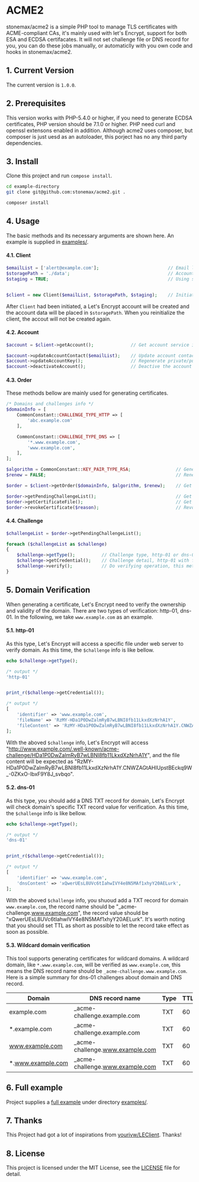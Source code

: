 # ACME2

stonemax/acme2 is a simple PHP tool to manage TLS certificates with ACME-compliant CAs, it's mainly used with let's Encrypt, support for both ESA and ECDSA certifacates. It will not set challenge file or DNS record for you, you can do these jobs manually, or automaticlly with you own code and hooks in stonemax/acme2.


## 1. Current Version
The current version is `1.0.0`.


## 2. Prerequisites
This version works with PHP-5.4.0 or higher, if you need to generate ECDSA certificates, PHP version should be 7.1.0 or higher. PHP need curl and openssl extensons enabled in addition.
Although acme2 uses composer, but composer is just uesd as an autoloader, this porject has no any third party dependencies.


## 3. Install
Clone this project and run `compose install`.

```bash
cd example-directory
git clone git@github.com:stonemax/acme2.git .

composer install
```


## 4. Usage
The basic methods and its necessary arguments are shown here. An example is supplied in [examples/](https://github.com/stonemax/acme2/tree/develop/examples).

#### 4.1. Client

```php
$emailList = ['alert@example.com'];                          // Email list as contact info
$storagePath = './data';                                     // Account data and certificates files will be stored here
$staging = TRUE;                                             // Using stage environment or not


$client = new Client($emailList, $storagePath, $staging);    // Initiating a client
```

After `Client` had been initiated, a Let's Encrypt account will be created and the account data will be placed in `$storagePath`.
When you reinitialize the client, the accout will not be created again.

#### 4.2. Account

```php
$account = $client->getAccount();              // Get account service instance

$account->updateAccountContact($emailList);    // Update account contact info with an email list
$account->updateAccountKey();                  // Regenerate private/public key pair，the old will be replaced by the new
$account->deactivateAccount();                 // Deactive the account
```

#### 4.3. Order
These methods bellow are mainly used for generating certificates.

```php
/* Domains and challenges info */
$domainInfo = [
    CommonConstant::CHALLENGE_TYPE_HTTP => [
        'abc.example.com'
    ],

    CommonConstant::CHALLENGE_TYPE_DNS => [
        '*.www.example.com',
        'www.example.com',
    ],
];

$algorithm = CommonConstant::KEY_PAIR_TYPE_RSA;                 // Generate RSA certificates, `CommonConstant::KEY_PAIR_TYPE_EC` for ECDSA certificates
$renew = FALSE;                                                 // Renew certificates

$order = $client->getOrder($domainInfo, $algorithm, $renew);    // Get an order service instance

$order->getPendingChallengeList();                              // Get all authorization challenges for domains
$order->getCertificateFile();                                   // Get certificates, such as certificates path, private/public key pair path, valid time
$order->revokeCertificate($reason);                             // Revoke certificates, the certificaes ara unavailable after revoked
```

#### 4.4. Challenge

```php
$challengeList = $order->getPendingChallengeList();

foreach ($challengeList as $challenge)
{
    $challenge->getType();          // Challenge type, http-01 or dns-01
    $challenge->getCredential();    // Challenge detail, http-01 with file name and file content, dns-01 with dns record value
    $challenge->verify();           // Do verifying operation, this method will loop infinitely until verification passed
}
```


## 5. Domain Verification
When generating a certificate, Let's Encrypt need to verify the ownership and validity of the domain. There are two types of verification: http-01, dns-01.
In the following, we take `www.example.com` as an example.

#### 5.1. http-01
As this type, Let's Encrypt will access a specific file under web server to verify domain.
As this time, the `$challenge` info is like bellow.

```php
echo $challenge->getType();

/* output */
'http-01'


print_r($challenge->getCredential());

/* output */
[
    'identifier' => 'www.example.com',
    'fileName' => 'RzMY-HDa1P0DwZalmRyB7wLBNI8fb11LkxdXzNrhA1Y',
    'fileContent' => 'RzMY-HDa1P0DwZalmRyB7wLBNI8fb11LkxdXzNrhA1Y.CNWZAGtAHIUpstBEckq9W_-0ZKxO-IbxF9Y8J_svbqo',
];
```

With the aboved `$challenge` info, Let's Encrypt will access "http://www.example.com/.well-known/acme-challenge/HDa1P0DwZalmRyB7wLBNI8fb11LkxdXzNrhA1Y", and the file content will be expected as "RzMY-HDa1P0DwZalmRyB7wLBNI8fb11LkxdXzNrhA1Y.CNWZAGtAHIUpstBEckq9W_-0ZKxO-IbxF9Y8J_svbqo".

#### 5.2. dns-01
As this type, you should add a DNS TXT record for domain, Let's Encrypt will check domain's specific TXT record value for verification.
As this time, the `$challenge` info is like bellow.

```php
echo $challenge->getType();

/* output */
'dns-01'


print_r($challenge->getCredential());

/* output */
[
    'identifier' => 'www.example.com',
    'dnsContent' => 'xQwerUEsL8UVc6tIahwIVY4e8N5MAf1xhyY20AELurk',
];
```

With the aboved `$challenge` info, you shuoud add a TXT record for domain `www.example.com`, the record name should be "_acme-challenge.www.example.com", the record value should be "xQwerUEsL8UVc6tIahwIVY4e8N5MAf1xhyY20AELurk".
It's worth noting that you should set TTL as short as possible to let the record take effect as soon as possible.

#### 5.3. Wildcard domain verification
This tool supports generating certificates for wildcard domains.
A wildcard domain, like `*.www.example.com`, will be verified as `www.example.com`, this means the DNS record name should be `_acme-challenge.www.example.com`.
Here is a simple summary for dns-01 challenges about domain and DNS record.

|       Domain       |         DNS record name          | Type | TTL |       DNS record value(just examples)       |
| ------------------ | -------------------------------- | ---- | --- | ------------------------------------------- |
| example.com        | \_acme-challenge.example.com     | TXT  |  60 | xQwerUEsL8UVc6tIahwIVY4e8N5MAf1xhyY20AELurk |
| \*.example.com     | \_acme-challenge.example.com     | TXT  |  60 | G2dOkzSjW3ohib5doPRDrz5a5l8JB1qU8CxURtzF7aE |
| www.example.com    | \_acme-challenge.www.example.com | TXT  |  60 | x1sc0pIwN5Sbqx0NO0QQeu8LxIfhbM2eTjwdWliYxF1 |
| \*.www.example.com | \_acme-challenge.www.example.com | TXT  |  60 | eZ9ViY12gKfdruYHOO7Lu74ICXeQRMDLp5GuHLvPsf7 |


## 6. Full example
Project supplies a [full example](https://github.com/stonemax/acme2/blob/develop/examples/example.php) under directory [examples/](https://github.com/stonemax/acme2/tree/develop/examples).


## 7. Thanks
This Project had got a lot of inspirations from [yourivw/LEClient](https://github.com/yourivw/LEClient). Thanks!


## 8. License
This project is licensed under the MIT License, see the [LICENSE](https://github.com/stonemax/acme2/blob/develop/LICENSE) file for detail.